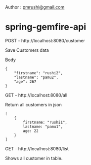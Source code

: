 Author : pmrushi@gmail.com

# spring-gemfire-api

POST - http://localhost:8080/customer

Save Customers data

Body 

```
{
    "firstname": "rushi2",
    "lastname": "pamu2",
    "age": 267
}
```

GET - http://localhost:8080/all 

Return all customers in json

```
[
    {
        firstname: "rushi1",
        lastname: "pamu1",
        age: 22
    }
]
```

GET - http://localhost:8080/list

Shows all customer in table.

